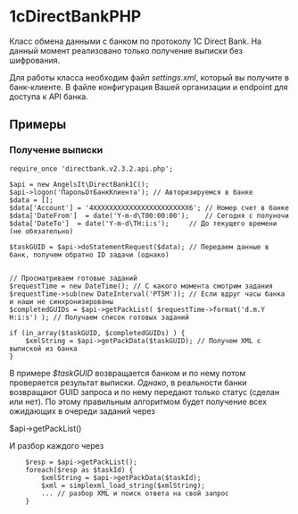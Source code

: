 # 1cDirectBankPHP
Класс обмена данными с банком по протоколу 1С Direct Bank.
На данный момент реализовано только получение выписки без шифрования.

Для работы класса необходим файл *settings.xml*, который вы получите в банк-клиенте.
В файле конфигурация Вашей организации и endpoint для доступа к API банка.

## Примеры
### Получение выписки
    
    require_once 'directbank.v2.3.2.api.php';
    
	$api = new AngelsIt\DirectBank1C();
	$api->logon('ПарольОтБанкКлиента'); // Авторизируемся в банке
	$data = [];
    $data['Account'] = '4XXXXXXXXXXXXXXXXXXXXXXXX6'; // Номер счет в банке
    $data['DateFrom']  = date('Y-m-d\T00:00:00');    // Сегодня с полуночи
    $data['DateTo']  = date('Y-m-d\TH:i:s');     // До текущего времени (не обязательно)
	
	$taskGUID = $api->doStatementRequest($data); // Передаем данные в банк, получем обратно ID задачи (однако)


    // Просматриваем готовые заданий
	$requestTime = new DateTime(); // С какого момента смотрим задания
	$requestTime->sub(new DateInterval('PT5M')); // Если вдруг часы банка и наши не синхронизированы
	$completedGUIDs = $api->getPackList( $requestTime->format('d.m.Y H:i:s') ); // Получаем список готовых заданий

    if (in_array($taskGUID, $completedGUIDs) ) {
        $xmlString = $api->getPackData($taskGUID); // Получем XML с выпиской из банка
    }


В примере *$taskGUID* возвращается банком и по нему потом проверяется результат выписки.
*Однако*, в реальности банки возвращают GUID запроса и по нему передают только статус (сделан или нет).
По этому правильным алгоритмом будет получение всех ожидающих в очереди заданий через 
	
$api->getPackList()
	
И разбор каждого через 

        $resp = $api->getPackList();
        foreach($resp as $taskId) {
            $xmlString = $api->getPackData($taskId);
            $xml = simplexml_load_string($xmlString);
            ... // разбор XML и поиск ответа на свой запрос
        }


